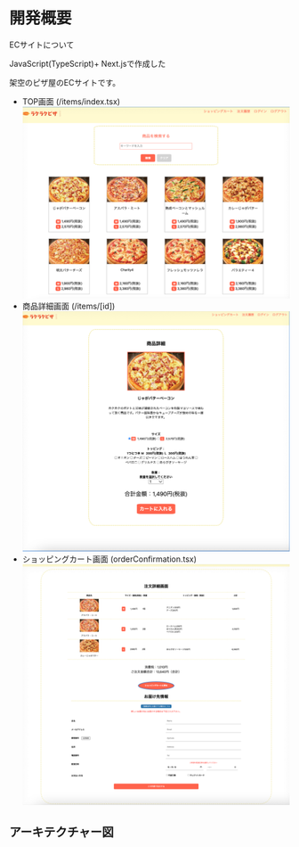 # 開発概要
ECサイトについて

JavaScript(TypeScript)+ Next.jsで作成した

架空のピザ屋のECサイトです。
- TOP画面 (/items/index.tsx)
![一覧画面](/public/TOP.png) 
- 商品詳細画面 (/items/[id])
![商品詳細画面](/public/ITEM.png)
- ショッピングカート画面 (orderConfirmation.tsx)
![カート](/public/CART.png)
## アーキテクチャー図

